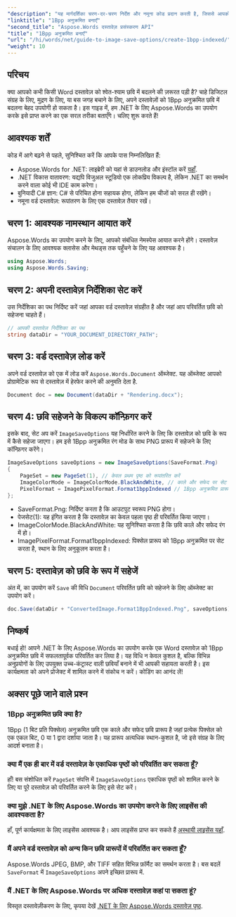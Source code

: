 ```yaml
---
"description": "यह मार्गदर्शिका चरण-दर-चरण निर्देश और नमूना कोड प्रदान करती है, जिससे आपको संग्रहण, मुद्रण या स्थान-बचत उद्देश्यों के लिए कुशलतापूर्वक 1Bpp अनुक्रमित छवियां बनाने में मदद मिलेगी।"
"linktitle": "1Bpp अनुक्रमित बनाएँ"
"second_title": "Aspose.Words दस्तावेज़ प्रसंस्करण API"
"title": "1Bpp अनुक्रमित बनाएँ"
"url": "/hi/words/net/guide-to-image-save-options/create-1bpp-indexed/"
"weight": 10
---
```


## परिचय

क्या आपको कभी किसी Word दस्तावेज़ को श्वेत-श्याम छवि में बदलने की ज़रूरत पड़ी है? चाहे डिजिटल संग्रह के लिए, मुद्रण के लिए, या बस जगह बचाने के लिए, अपने दस्तावेज़ों को 1Bpp अनुक्रमित छवि में बदलना बेहद उपयोगी हो सकता है। इस गाइड में, हम .NET के लिए Aspose.Words का उपयोग करके इसे प्राप्त करने का एक सरल तरीका बताएँगे। चलिए शुरू करते हैं!

## आवश्यक शर्तें

कोड में आगे बढ़ने से पहले, सुनिश्चित करें कि आपके पास निम्नलिखित हैं:

- Aspose.Words for .NET: लाइब्रेरी को यहां से डाउनलोड और इंस्टॉल करें [यहाँ](https://releases.aspose.com/words/net/).
- .NET विकास वातावरण: यद्यपि विजुअल स्टूडियो एक लोकप्रिय विकल्प है, लेकिन .NET का समर्थन करने वाला कोई भी IDE काम करेगा।
- बुनियादी C# ज्ञान: C# से परिचित होना सहायक होगा, लेकिन हम चीजों को सरल ही रखेंगे।
- नमूना वर्ड दस्तावेज़: रूपांतरण के लिए एक दस्तावेज़ तैयार रखें।

## चरण 1: आवश्यक नामस्थान आयात करें

Aspose.Words का उपयोग करने के लिए, आपको संबंधित नेमस्पेस आयात करने होंगे। दस्तावेज़ संचालन के लिए आवश्यक क्लासेस और मेथड्स तक पहुँचने के लिए यह आवश्यक है।

```csharp
using Aspose.Words;
using Aspose.Words.Saving;
```

## चरण 2: अपनी दस्तावेज़ निर्देशिका सेट करें

उस निर्देशिका का पथ निर्दिष्ट करें जहां आपका वर्ड दस्तावेज़ संग्रहीत है और जहां आप परिवर्तित छवि को सहेजना चाहते हैं।

```csharp
// आपकी दस्तावेज़ निर्देशिका का पथ
string dataDir = "YOUR_DOCUMENT_DIRECTORY_PATH";
```

## चरण 3: वर्ड दस्तावेज़ लोड करें

अपने वर्ड दस्तावेज़ को एक में लोड करें `Aspose.Words.Document` ऑब्जेक्ट. यह ऑब्जेक्ट आपको प्रोग्रामेटिक रूप से दस्तावेज़ में हेरफेर करने की अनुमति देता है.

```csharp
Document doc = new Document(dataDir + "Rendering.docx");
```

## चरण 4: छवि सहेजने के विकल्प कॉन्फ़िगर करें

इसके बाद, सेट अप करें `ImageSaveOptions` यह निर्धारित करने के लिए कि दस्तावेज़ को छवि के रूप में कैसे सहेजा जाएगा। हम इसे 1Bpp अनुक्रमित रंग मोड के साथ PNG प्रारूप में सहेजने के लिए कॉन्फ़िगर करेंगे।

```csharp
ImageSaveOptions saveOptions = new ImageSaveOptions(SaveFormat.Png)
{
    PageSet = new PageSet(1), // केवल प्रथम पृष्ठ को रूपांतरित करें
    ImageColorMode = ImageColorMode.BlackAndWhite, // काले और सफेद पर सेट करें
    PixelFormat = ImagePixelFormat.Format1bppIndexed // 1Bpp अनुक्रमित प्रारूप का उपयोग करें
};
```

- SaveFormat.Png: निर्दिष्ट करता है कि आउटपुट स्वरूप PNG होगा।
- पेजसेट(1): यह इंगित करता है कि दस्तावेज़ का केवल पहला पृष्ठ ही परिवर्तित किया जाएगा।
- ImageColorMode.BlackAndWhite: यह सुनिश्चित करता है कि छवि काले और सफेद रंग में हो।
- ImagePixelFormat.Format1bppIndexed: पिक्सेल प्रारूप को 1Bpp अनुक्रमित पर सेट करता है, स्थान के लिए अनुकूलन करता है।

## चरण 5: दस्तावेज़ को छवि के रूप में सहेजें

अंत में, का उपयोग करें `Save` की विधि `Document` परिवर्तित छवि को सहेजने के लिए ऑब्जेक्ट का उपयोग करें।

```csharp
doc.Save(dataDir + "ConvertedImage.Format1BppIndexed.Png", saveOptions);
```

## निष्कर्ष

बधाई हो! आपने .NET के लिए Aspose.Words का उपयोग करके एक Word दस्तावेज़ को 1Bpp अनुक्रमित छवि में सफलतापूर्वक परिवर्तित कर लिया है। यह विधि न केवल कुशल है, बल्कि विभिन्न अनुप्रयोगों के लिए उपयुक्त उच्च-कंट्रास्ट वाली छवियाँ बनाने में भी आपकी सहायता करती है। इस कार्यक्षमता को अपने प्रोजेक्ट में शामिल करने में संकोच न करें। कोडिंग का आनंद लें!

## अक्सर पूछे जाने वाले प्रश्न

### 1Bpp अनुक्रमित छवि क्या है?
1Bpp (1 बिट प्रति पिक्सेल) अनुक्रमित छवि एक काले और सफेद छवि प्रारूप है जहां प्रत्येक पिक्सेल को एक एकल बिट, 0 या 1 द्वारा दर्शाया जाता है। यह प्रारूप अत्यधिक स्थान-कुशल है, जो इसे संग्रह के लिए आदर्श बनाता है।

### क्या मैं एक ही बार में वर्ड दस्तावेज़ के एकाधिक पृष्ठों को परिवर्तित कर सकता हूँ?
हाँ! बस संशोधित करें `PageSet` संपत्ति में `ImageSaveOptions` एकाधिक पृष्ठों को शामिल करने के लिए या पूरे दस्तावेज़ को परिवर्तित करने के लिए इसे सेट करें।

### क्या मुझे .NET के लिए Aspose.Words का उपयोग करने के लिए लाइसेंस की आवश्यकता है?
हाँ, पूर्ण कार्यक्षमता के लिए लाइसेंस आवश्यक है। आप लाइसेंस प्राप्त कर सकते हैं [अस्थायी लाइसेंस यहाँ](https://purchase.aspose.com/temporary-license/).

### मैं अपने वर्ड दस्तावेज़ को अन्य किन छवि प्रारूपों में परिवर्तित कर सकता हूँ?
Aspose.Words JPEG, BMP, और TIFF सहित विभिन्न फ़ॉर्मैट का समर्थन करता है। बस बदलें `SaveFormat` में `ImageSaveOptions` अपने इच्छित प्रारूप में.

### मैं .NET के लिए Aspose.Words पर अधिक दस्तावेज़ कहां पा सकता हूं?
विस्तृत दस्तावेज़ीकरण के लिए, कृपया देखें [.NET के लिए Aspose.Words दस्तावेज़ पृष्ठ](https://reference.aspose.com/words/net/).